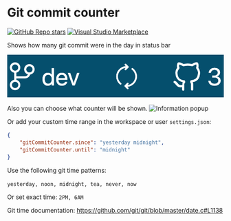 # Git commit counter

[![GitHub Repo stars](https://img.shields.io/github/stars/nizami/vscode-git-commit-counter?style=social)](https://github.com/nizami/vscode-git-commit-counter)
[![Visual Studio Marketplace](https://vsmarketplacebadge.apphb.com/version/nizami.git-commit-counter.svg)](https://marketplace.visualstudio.com/items?itemName=nizami.git-commit-counter)

Shows how many git commit were in the day in status bar

![Status bar icon](https://github.com/nizami/vscode-git-commit-counter/raw/master/status-bar.png)

Also you can choose what counter will be shown.
![Information popup](https://github.com/nizami/vscode-git-commit-counter/raw/master/select-counter.png)

Or add your custom time range in the workspace or user `settings.json`:

```json
{
    "gitCommitCounter.since": "yesterday midnight",
    "gitCommitCounter.until": "midnight"
}
```

Use the following git time patterns:

`yesterday, noon, midnight, tea, never, now`

Or set exact time: `2PM, 6AM`

Git time documentation:
<https://github.com/git/git/blob/master/date.c#L1138>
